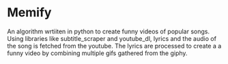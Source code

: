 # Memify
An algorithm wrtiiten in python to create funny videos of popular songs. Using libraries like subtitle_scraper and youtube_dl, lyrics and the audio of the song is fetched from the youtube. The lyrics are processed to create a a funny video by combining multiple gifs gathered from the giphy. 
